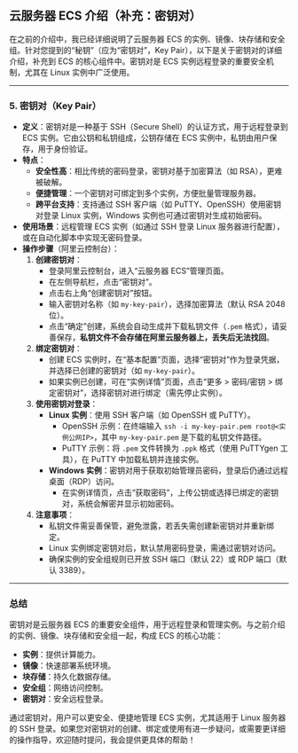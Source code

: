 ## 云服务器 ECS 介绍（补充：密钥对）

在之前的介绍中，我已经详细说明了云服务器 ECS 的实例、镜像、块存储和安全组。针对您提到的“秘钥”（应为“密钥对”，Key Pair），以下是关于密钥对的详细介绍，补充到 ECS 的核心组件中。密钥对是 ECS 实例远程登录的重要安全机制，尤其在 Linux 实例中广泛使用。

---

### 5. 密钥对（Key Pair）
- **定义**：密钥对是一种基于 SSH（Secure Shell）的认证方式，用于远程登录到 ECS 实例。它由公钥和私钥组成，公钥存储在 ECS 实例中，私钥由用户保存，用于身份验证。
- **特点**：
  - **安全性高**：相比传统的密码登录，密钥对基于加密算法（如 RSA），更难被破解。
  - **便捷管理**：一个密钥对可绑定到多个实例，方便批量管理服务器。
  - **跨平台支持**：支持通过 SSH 客户端（如 PuTTY、OpenSSH）使用密钥对登录 Linux 实例，Windows 实例也可通过密钥对生成初始密码。
- **使用场景**：远程管理 ECS 实例（如通过 SSH 登录 Linux 服务器进行配置），或在自动化脚本中实现无密码登录。
- **操作步骤**（阿里云控制台）：
  1. **创建密钥对**：
     - 登录阿里云控制台，进入“云服务器 ECS”管理页面。
     - 在左侧导航栏，点击“密钥对”。
     - 点击右上角“创建密钥对”按钮。
     - 输入密钥对名称（如 `my-key-pair`），选择加密算法（默认 RSA 2048 位）。
     - 点击“确定”创建，系统会自动生成并下载私钥文件（`.pem` 格式），请妥善保存，**私钥文件不会存储在阿里云服务器上，丢失后无法找回**。
  2. **绑定密钥对**：
     - 创建 ECS 实例时，在“基本配置”页面，选择“密钥对”作为登录凭据，并选择已创建的密钥对（如 `my-key-pair`）。
     - 如果实例已创建，可在“实例详情”页面，点击“更多 > 密码/密钥 > 绑定密钥对”，选择密钥对进行绑定（需先停止实例）。
  3. **使用密钥对登录**：
     - **Linux 实例**：使用 SSH 客户端（如 OpenSSH 或 PuTTY）。
       - OpenSSH 示例：在终端输入 `ssh -i my-key-pair.pem root@<实例公网IP>`，其中 `my-key-pair.pem` 是下载的私钥文件路径。
       - PuTTY 示例：将 `.pem` 文件转换为 `.ppk` 格式（使用 PuTTYgen 工具），在 PuTTY 中加载私钥并连接实例。
     - **Windows 实例**：密钥对用于获取初始管理员密码，登录后仍通过远程桌面（RDP）访问。
       - 在实例详情页，点击“获取密码”，上传公钥或选择已绑定的密钥对，系统会解密并显示初始密码。
  4. **注意事项**：
     - 私钥文件需妥善保管，避免泄露，若丢失需创建新密钥对并重新绑定。
     - Linux 实例绑定密钥对后，默认禁用密码登录，需通过密钥对访问。
     - 确保实例的安全组规则已开放 SSH 端口（默认 22）或 RDP 端口（默认 3389）。

---

### 总结
密钥对是云服务器 ECS 的重要安全组件，用于远程登录和管理实例。与之前介绍的实例、镜像、块存储和安全组一起，构成 ECS 的核心功能：
- **实例**：提供计算能力。
- **镜像**：快速部署系统环境。
- **块存储**：持久化数据存储。
- **安全组**：网络访问控制。
- **密钥对**：安全远程登录。

通过密钥对，用户可以更安全、便捷地管理 ECS 实例，尤其适用于 Linux 服务器的 SSH 登录。如果您对密钥对的创建、绑定或使用有进一步疑问，或需要更详细的操作指导，欢迎随时提问，我会提供更具体的帮助！